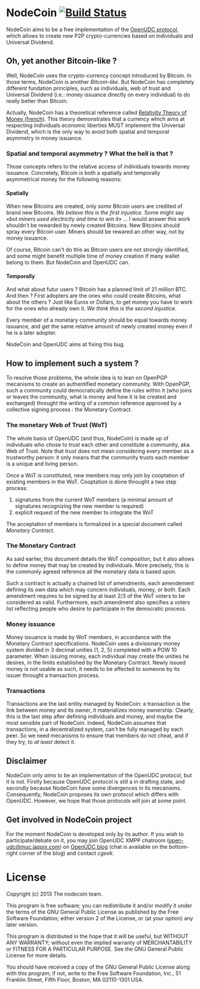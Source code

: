 # NodeCoin [![Build Status](https://api.travis-ci.org/c-geek/nodecoin.png)](https://api.travis-ci.org/c-geek/nodecoin.png)

NodeCoin aims to be a free implementation of the [OpenUDC protocol](https://github.com/Open-UDC/open-udc), which allows to create new P2P crypto-currencies based on individuals and Universal Dividend.

## Oh, yet another Bitcoin-like ?

Well, NodeCoin uses the crypto-currency concept introduced by Bitcoin. In those terms, NodeCoin is another *Bitcoin-like*. But NodeCoin has completely different fundation principles, such as individuals, web of trust and Universal Dividend (i.e.: money issuance directly on every individual) to do *really* better than Bitcoin.

Actually, NodeCoin has a theoretical reference called [Relativity Theory of Money (french)](http://wiki.creationmonetaire.info/). This theory demonstrates that a currency which aims at respecting individuals economic liberties MUST implement the Universal Dividend, which is the only way to avoid both spatial and temporal asymmetry in money issuance.

### Spatial and temporal asymmetry ? What the hell is that ?

Those concepts refers to the relative access of individuals towards money issuance. Concretely, Bitcoin is both a spatially and temporally asymmetrical money for the following reasons:

#### Spatially

When new Bitcoins are created, only *some* Bitcoin users are credited of brand new Bitcoins. *We believe this is the first injustice*. Some might say *«but miners used electricity and time to win it»* ... I would answer this work shouldn't be rewarded by newly created Bitcoins. New Bitcoins should spray every Bitcoin user. Miners should be rewared an other way, not by money issuance.

Of course, Bitcoin can't do this as Bitcoin users are not strongly identified, and some might benefit multiple time of money creation if many wallet belong to them. But NodeCoin and OpenUDC can.

#### Temporally

And what about futur users ? Bitcoin has a planned limit of 21 million BTC. And then ? First adopters are the ones who could create Bitcoins, what about the others ? Just like Euros or Dollars, to get money you have to work for the ones who already own it. *We think this is the second injustice*.

Every member of a monetary community should be equal towards money issuance, and get the same relative amount of newly created money even if he is a later adopter.

NodeCoin and OpenUDC aims at fixing this bug.

## How to implement such a system ?

To resolve those problems, the whole idea is to lean on OpenPGP mecanisms to create an authentified monetary community. With OpenPGP, such a community could democratically define the rules within it (who joins or leaves the community, what is money and how it is be created and exchanged) throught the writing of a common reference approved by a collective signing process : the Monetary Contract.

### The monetary Web of Trust (WoT)

The whole basis of OpenUDC (and thus, NodeCoin) is made up of individuals who chose to trust each other and constitute a community, aka. Web of Trust. Note that *trust* does not mean considering every member as a trustworthy person: it only means that the community trusts each member is a unique and living person.

Once a WoT is constituted, new members may only join by cooptation of existing members in the WoT. Cooptation is done throught a two step process:

1. signatures from the current WoT members (a minimal amount of signatures recognizing the new member is required)
2. explicit request of the new member to integrate the WoT

The acceptation of members is formalized in a special document called *Monetary Contract*.

### The Monetary Contract

As said earlier, this document details the WoT composition, but it also allows to define money that may be created by individuals. More precisely, this is the commonly agreed reference all the monetary data is based upon.

Such a contract is actually a chained list of amendments, each amendement defining its own data which may concern individuals, money, or both. Each amendment requires to be signed by at least 2/3 of the WoT voters to be considered as valid. Furthermore, each amendment also specifies a voters list reflecting people who desire to participate in the democratic process.

### Money issuance

Money issuance is made by WoT members, in accordance with the Monetary Contract specifications. NodeCoin uses a divisionary money system divided in 3 decimal unities (1, 2, 5) completed with a POW 10 parameter. When issuing money, each individual may create the unities he desires, in the limits established by the Monetary Contract. Newly issued money is not usable as such, it needs to be affected to someone by its issuer throught a transaction process.

### Transactions

Transactions are the last entity managed by NodeCoin: a transaction is the link between money and its owner, it materializes money ownership. Clearly, this is the last step after defining individuals and money, and maybe the most sensible part of NodeCoin. Indeed, NodeCoin assumes that transactions, in a decentralized system, can't be fully managed by each peer. So we need mecanisms to ensure that members do not cheat, and if they try, to _at least_ detect it.

## Disclaimer

NodeCoin only *aims* to be an implementation of the OpenUDC protocol, but it is not. Firstly because OpenUDC protocol is still a in drafting state, and secondly because NodeCoin have some divergences in its mecanisms.
Consequently, NodeCoin proposes its own protocol which differs with OpenUDC. However, we hope that those protocols will join at some point.

## Get involved in NodeCoin project

For the moment NodeCoin is developed only by its author. If you wish to participate/debate on it, you may join OpenUDC XMPP chatroom (open-udc@muc.jappix.com) on [OpenUDC blog](http://www.openudc.org/) (chat is available on the bottom-right corner of the blog) and contact *cgeek*.

# License

Copyright (c) 2013 The nodecoin team.

This program is free software; you can redistribute it and/or modify it under the terms of the GNU General Public License as published by the Free Software Foundation; either version 2 of the License, or (at your option) any later version.

This program is distributed in the hope that it will be useful, but WITHOUT ANY WARRANTY; without even the implied warranty of MERCHANTABILITY or FITNESS FOR A PARTICULAR PURPOSE. See the GNU General Public License for more details.

You should have received a copy of the GNU General Public License along with this program; if not, write to the Free Software Foundation, Inc., 51 Franklin Street, Fifth Floor, Boston, MA 02110-1301 USA.
